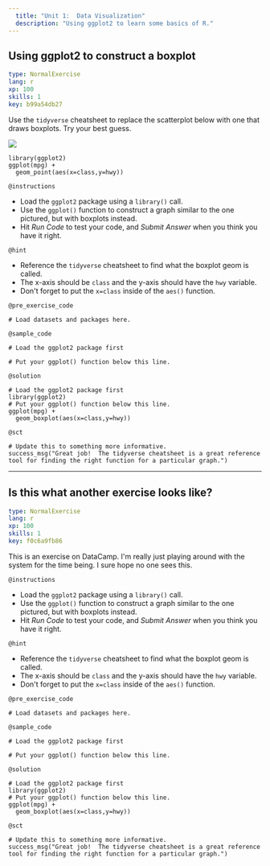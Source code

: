 ```yaml
---
  title: "Unit 1:  Data Visualization"
  description: "Using ggplot2 to learn some basics of R."
---
```


## Using ggplot2 to construct a boxplot

```yaml
type: NormalExercise 
lang: r
xp: 100 
skills: 1
key: b99a54db27   
```


Use the `tidyverse` cheatsheet to replace the scatterplot below with one that draws boxplots.   Try your best guess. 

![](https://svgsstats.github.io/forDataCamp/mpg_scatter_class_hwy.png)
```{r}
library(ggplot2)
ggplot(mpg) +
  geom_point(aes(x=class,y=hwy))
```

`@instructions`
- Load the `ggplot2` package using a `library()` call. 
- Use the `ggplot()` function to construct a graph similar to the one pictured, but with boxplots instead.
- Hit *Run Code* to test your code, and *Submit Answer* when you think you have it right. 

`@hint`
- Reference the `tidyverse` cheatsheet to find what the boxplot geom is called. 
- The x-axis should be `class` and the y-axis should have the `hwy` variable.
- Don't forget to put the `x=class` inside of the `aes()` function.


`@pre_exercise_code`

```{r}
# Load datasets and packages here.

```

`@sample_code`

```{r}
# Load the ggplot2 package first

# Put your ggplot() function below this line.
```

`@solution`

```{r}
# Load the ggplot2 package first
library(ggplot2)
# Put your ggplot() function below this line. 
ggplot(mpg) + 
  geom_boxplot(aes(x=class,y=hwy))
```

`@sct`

```{r}
# Update this to something more informative.
success_msg("Great job!  The tidyverse cheatsheet is a great reference tool for finding the right function for a particular graph.")
```

---

## Is this what another exercise looks like?

```yaml
type: NormalExercise
lang: r
xp: 100
skills: 1
key: f0c6a9fb86
```

This is an exercise on DataCamp.  I'm really just playing around with the system for the time being.  I sure hope no one sees this. 

`@instructions`
- Load the `ggplot2` package using a `library()` call. 
- Use the `ggplot()` function to construct a graph similar to the one pictured, but with boxplots instead.
- Hit *Run Code* to test your code, and *Submit Answer* when you think you have it right. 

`@hint`
- Reference the `tidyverse` cheatsheet to find what the boxplot geom is called. 
- The x-axis should be `class` and the y-axis should have the `hwy` variable.
- Don't forget to put the `x=class` inside of the `aes()` function.


`@pre_exercise_code`

```{r}
# Load datasets and packages here.

```

`@sample_code`

```{r}
# Load the ggplot2 package first

# Put your ggplot() function below this line.
```

`@solution`

```{r}
# Load the ggplot2 package first
library(ggplot2)
# Put your ggplot() function below this line. 
ggplot(mpg) + 
  geom_boxplot(aes(x=class,y=hwy))
```

`@sct`

```{r}
# Update this to something more informative.
success_msg("Great job!  The tidyverse cheatsheet is a great reference tool for finding the right function for a particular graph.")
```


